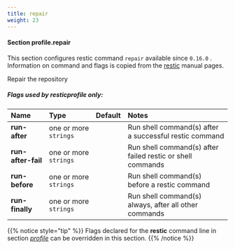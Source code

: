 ```yaml
---
title: repair
weight: 23
---
```

#### Section profile.**repair**

This section configures restic command `repair`  available since `0.16.0` .
Information on command and flags is copied from the [restic](https://github.com/restic/restic) manual pages.

Repair the repository

##### Flags used by **resticprofile** only:

| Name              | Type                    | Default  | Notes |
|:------------------|:------------------------|:---------|:------|
| **run-after** |one or more `strings` | |Run shell command(s) after a successful restic command |
| **run-after-fail** |one or more `strings` | |Run shell command(s) after failed restic or shell commands |
| **run-before** |one or more `strings` | |Run shell command(s) before a restic command |
| **run-finally** |one or more `strings` | |Run shell command(s) always, after all other commands |





{{% notice style="tip" %}}
Flags declared for the **restic** command line in section *[profile](../profile)*
can be overridden in this section.
{{% /notice %}}

